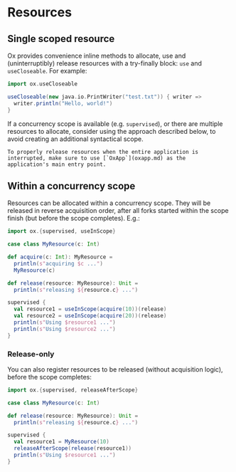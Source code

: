 # Resources

## Single scoped resource

Ox provides convenience inline methods to allocate, use and (uninterruptibly) release resources with a try-finally 
block: `use` and `useCloseable`. For example:

```scala
import ox.useCloseable

useCloseable(new java.io.PrintWriter("test.txt")) { writer =>
  writer.println("Hello, world!")
}
```

If a concurrency scope is available (e.g. `supervised`), or there are multiple resources to allocate, consider using the
approach described below, to avoid creating an additional syntactical scope.

```{warning}
To properly release resources when the entire application is interrupted, make sure to use [`OxApp`](oxapp.md) as the
application's main entry point.
```

## Within a concurrency scope

Resources can be allocated within a concurrency scope. They will be released in reverse acquisition order, after all 
forks started within the scope finish (but before the scope completes). E.g.:

```scala
import ox.{supervised, useInScope}

case class MyResource(c: Int)

def acquire(c: Int): MyResource =
  println(s"acquiring $c ...")
  MyResource(c)

def release(resource: MyResource): Unit =
  println(s"releasing ${resource.c} ...")

supervised {
  val resource1 = useInScope(acquire(10))(release)
  val resource2 = useInScope(acquire(20))(release)
  println(s"Using $resource1 ...")
  println(s"Using $resource2 ...")
}
```

### Release-only

You can also register resources to be released (without acquisition logic), before the scope completes:

```scala
import ox.{supervised, releaseAfterScope}

case class MyResource(c: Int)

def release(resource: MyResource): Unit =
  println(s"releasing ${resource.c} ...")

supervised {
  val resource1 = MyResource(10)
  releaseAfterScope(release(resource1))
  println(s"Using $resource1 ...")
}
```
